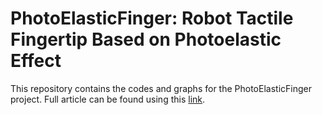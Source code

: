 # PhotoElasticFinger: Robot Tactile Fingertip Based on Photoelastic Effect
This repository contains the codes and graphs for the PhotoElasticFinger project. Full article can be found using this [link](https://www.mdpi.com/1424-8220/22/18/6807). 

